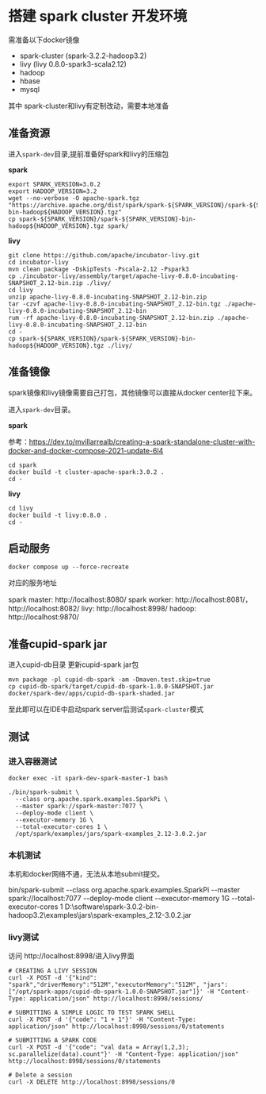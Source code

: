 # 搭建 spark cluster 开发环境

需准备以下docker镜像

- spark-cluster (spark-3.2.2-hadoop3.2)
- livy (livy 0.8.0-spark3-scala2.12)
- hadoop 
- hbase
- mysql

其中 spark-cluster和livy有定制改动，需要本地准备


## 准备资源
进入`spark-dev`目录,提前准备好spark和livy的压缩包

**spark**

```
export SPARK_VERSION=3.0.2
export HADOOP_VERSION=3.2
wget --no-verbose -O apache-spark.tgz "https://archive.apache.org/dist/spark/spark-${SPARK_VERSION}/spark-${SPARK_VERSION}-bin-hadoop${HADOOP_VERSION}.tgz"
cp spark-${SPARK_VERSION}/spark-${SPARK_VERSION}-bin-hadoop${HADOOP_VERSION}.tgz spark/
```

**livy**

```
git clone https://github.com/apache/incubator-livy.git
cd incubator-livy
mvn clean package -DskipTests -Pscala-2.12 -Pspark3
cp ./incubator-livy/assembly/target/apache-livy-0.8.0-incubating-SNAPSHOT_2.12-bin.zip ./livy/
cd livy
unzip apache-livy-0.8.0-incubating-SNAPSHOT_2.12-bin.zip
tar -czvf apache-livy-0.8.0-incubating-SNAPSHOT_2.12-bin.tgz ./apache-livy-0.8.0-incubating-SNAPSHOT_2.12-bin
rum -rf apache-livy-0.8.0-incubating-SNAPSHOT_2.12-bin.zip ./apache-livy-0.8.0-incubating-SNAPSHOT_2.12-bin
cd -
cp spark-${SPARK_VERSION}/spark-${SPARK_VERSION}-bin-hadoop${HADOOP_VERSION}.tgz ./livy/
```

## 准备镜像

spark镜像和livy镜像需要自己打包，其他镜像可以直接从docker center拉下来。

进入`spark-dev`目录。


**spark**

参考：https://dev.to/mvillarrealb/creating-a-spark-standalone-cluster-with-docker-and-docker-compose-2021-update-6l4

```
cd spark
docker build -t cluster-apache-spark:3.0.2 .
cd -
```


**livy**

```
cd livy
docker build -t livy:0.8.0 .
cd -
```


## 启动服务 

```
docker compose up --force-recreate
```

对应的服务地址

spark master: http://localhost:8080/ 
spark worker: http://localhost:8081/，http://localhost:8082/
livy: http://localhost:8998/
hadoop: http://localhost:9870/

## 准备cupid-spark jar

进入cupid-db目录
更新cupid-spark jar包
```
mvn package -pl cupid-db-spark -am -Dmaven.test.skip=true
cp cupid-db-spark/target/cupid-db-spark-1.0.0-SNAPSHOT.jar docker/spark-dev/apps/cupid-db-spark-shaded.jar
```

至此即可以在IDE中启动spark server后测试`spark-cluster`模式


## 测试

### 进入容器测试

```shell
docker exec -it spark-dev-spark-master-1 bash

./bin/spark-submit \
  --class org.apache.spark.examples.SparkPi \
  --master spark://spark-master:7077 \
  --deploy-mode client \
  --executor-memory 1G \
  --total-executor-cores 1 \
  /opt/spark/examples/jars/spark-examples_2.12-3.0.2.jar
```

### 本机测试

本机和docker网络不通，无法从本地submit提交。

bin/spark-submit --class org.apache.spark.examples.SparkPi --master spark://localhost:7077 --deploy-mode client --executor-memory 1G --total-executor-cores 1 D:\software\spark-3.0.2-bin-hadoop3.2\examples\jars\spark-examples_2.12-3.0.2.jar

### livy测试

访问 http://localhost:8998/进入livy界面

```shell
# CREATING A LIVY SESSION
curl -X POST -d '{"kind": "spark","driverMemory":"512M","executorMemory":"512M", "jars":["/opt/spark-apps/cupid-db-spark-1.0.0-SNAPSHOT.jar"]}' -H "Content-Type: application/json" http://localhost:8998/sessions/

# SUBMITTING A SIMPLE LOGIC TO TEST SPARK SHELL
curl -X POST -d '{"code": "1 + 1"}' -H "Content-Type: application/json" http://localhost:8998/sessions/0/statements

# SUBMITTING A SPARK CODE
curl -X POST -d '{"code": "val data = Array(1,2,3); sc.parallelize(data).count"}' -H "Content-Type: application/json" http://localhost:8998/sessions/0/statements

# Delete a session
curl -X DELETE http://localhost:8998/sessions/0
```

